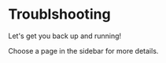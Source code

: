 # Troublshooting

Let's get you back up and running!

Choose a page in the sidebar for more details. 